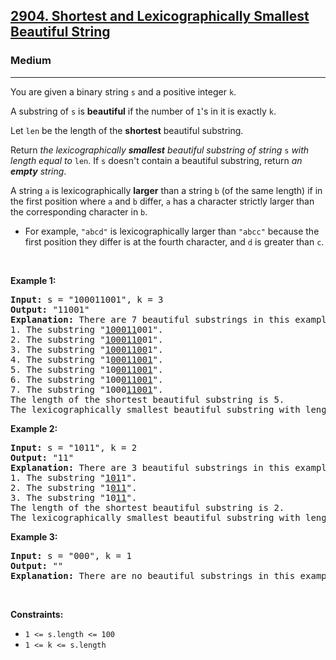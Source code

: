 <h2><a href="https://leetcode.com/problems/shortest-and-lexicographically-smallest-beautiful-string/">2904. Shortest and Lexicographically Smallest Beautiful String</a></h2><h3>Medium</h3><hr><div><p>You are given a binary string <code>s</code> and a positive integer <code>k</code>.</p>

<p>A substring of <code>s</code> is <strong>beautiful</strong> if the number of <code>1</code>'s in it is exactly <code>k</code>.</p>

<p>Let <code>len</code> be the length of the <strong>shortest</strong> beautiful substring.</p>

<p>Return <em>the lexicographically <strong>smallest</strong> beautiful substring of string </em><code>s</code><em> with length equal to </em><code>len</code>. If <code>s</code> doesn't contain a beautiful substring, return <em>an <strong>empty</strong> string</em>.</p>

<p>A string <code>a</code> is lexicographically <strong>larger</strong> than a string <code>b</code> (of the same length) if in the first position where <code>a</code> and <code>b</code> differ, <code>a</code> has a character strictly larger than the corresponding character in <code>b</code>.</p>

<ul>
	<li>For example, <code>"abcd"</code> is lexicographically larger than <code>"abcc"</code> because the first position they differ is at the fourth character, and <code>d</code> is greater than <code>c</code>.</li>
</ul>

<p>&nbsp;</p>
<p><strong class="example">Example 1:</strong></p>

<pre style="position: relative;"><strong>Input:</strong> s = "100011001", k = 3
<strong>Output:</strong> "11001"
<strong>Explanation:</strong> There are 7 beautiful substrings in this example:
1. The substring "<u>100011</u>001".
2. The substring "<u>1000110</u>01".
3. The substring "<u>10001100</u>1".
4. The substring "1<u>00011001</u>".
5. The substring "10<u>0011001</u>".
6. The substring "100<u>011001</u>".
7. The substring "1000<u>11001</u>".
The length of the shortest beautiful substring is 5.
The lexicographically smallest beautiful substring with length 5 is the substring "11001".
<div class="open_grepper_editor" title="Edit &amp; Save To Grepper"></div></pre>

<p><strong class="example">Example 2:</strong></p>

<pre style="position: relative;"><strong>Input:</strong> s = "1011", k = 2
<strong>Output:</strong> "11"
<strong>Explanation:</strong> There are 3 beautiful substrings in this example:
1. The substring "<u>101</u>1".
2. The substring "1<u>011</u>".
3. The substring "10<u>11</u>".
The length of the shortest beautiful substring is 2.
The lexicographically smallest beautiful substring with length 2 is the substring "11".
<div class="open_grepper_editor" title="Edit &amp; Save To Grepper"></div></pre>

<p><strong class="example">Example 3:</strong></p>

<pre style="position: relative;"><strong>Input:</strong> s = "000", k = 1
<strong>Output:</strong> ""
<strong>Explanation:</strong> There are no beautiful substrings in this example.
<div class="open_grepper_editor" title="Edit &amp; Save To Grepper"></div></pre>

<p>&nbsp;</p>
<p><strong>Constraints:</strong></p>

<ul>
	<li><code>1 &lt;= s.length &lt;= 100</code></li>
	<li><code>1 &lt;= k &lt;= s.length</code></li>
</ul>
</div>